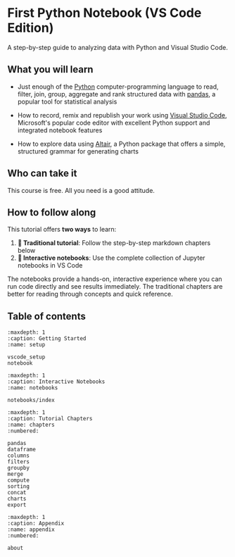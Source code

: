 # First Python Notebook (VS Code Edition)

A step-by-step guide to analyzing data with Python and Visual Studio Code.

## What you will learn

* Just enough of the [Python](https://www.python.org/) computer-programming language to read, filter, join, group, aggregate and rank structured data with [pandas](http://pandas.pydata.org/), a popular tool for statistical analysis

* How to record, remix and republish your work using [Visual Studio Code](https://code.visualstudio.com/), Microsoft's popular code editor with excellent Python support and integrated notebook features

* How to explore data using [Altair](https://altair-viz.github.io/), a Python package that offers a simple, structured grammar for generating charts

## Who can take it

This course is free. All you need is a good attitude.

## How to follow along

This tutorial offers **two ways** to learn:

1. **📖 Traditional tutorial**: Follow the step-by-step markdown chapters below
2. **📓 Interactive notebooks**: Use the complete collection of Jupyter notebooks in VS Code

The notebooks provide a hands-on, interactive experience where you can run code directly and see results immediately. The traditional chapters are better for reading through concepts and quick reference.

## Table of contents

```{toctree}
:maxdepth: 1
:caption: Getting Started
:name: setup

vscode_setup
notebook
```

```{toctree}
:maxdepth: 1
:caption: Interactive Notebooks
:name: notebooks

notebooks/index
```

```{toctree}
:maxdepth: 1
:caption: Tutorial Chapters
:name: chapters
:numbered:

pandas
dataframe
columns
filters
groupby
merge
compute
sorting
concat
charts
export
```

```{toctree}
:maxdepth: 1
:caption: Appendix
:name: appendix
:numbered:

about
```
